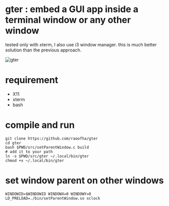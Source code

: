 # gter : embed a GUI app inside a terminal window or any other window

tested only with xterm, I also use i3 window manager.
this is much better solution than the previous approach.

![gter](gter.gif)

# requirement
* X11
* xterm
* bash

# compile and run
```
git clone https://github.com/raoofha/gter
cd gter
bash $PWD/src/setParentWindow.c build
# add it to your path
ln -s $PWD/src/gter ~/.local/bin/gter
chmod +x ~/.local/bin/gter
```

# set window parent on other windows
```
WINDOWID=$WINDOWID WINDOWX=0 WINDOWY=0 LD_PRELOAD=./bin/setParentWindow.so xclock
```
